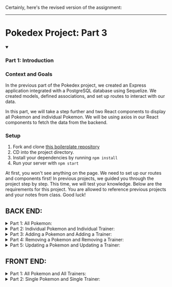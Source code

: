Certainly, here's the revised version of the assignment:

---

# Pokedex Project: Part 3

<details open>
<summary><h3>Part 1: Introduction</h3></summary>

### Context and Goals

In the previous part of the Pokedex project, we created an Express application integrated with a PostgreSQL database using Sequelize. We created models, defined associations, and set up routes to interact with our data.

In this part, we will take a step further and two React components to display all Pokemon and individual Pokemon. We will be using axios in our React components to fetch the data from the backend.

### Setup

1. Fork and clone [this boilerplate repository]()
2. CD into the project directory.
3. Install your dependencies by running `npm install`
4. Run your server with `npm start`

At first, you won't see anything on the page. We need to set up our routes and components first! In previous projects, we guided you through the project step by step. This time, we will test your knowledge. Below are the requirements for this project. You are allowed to reference previous projects and your notes from class. Good luck!

## BACK END:

<details>
<summary>Part 1: All Pokemon:</summary>

### _seed_

- [ ] In the `seed.js` file, write a function which syncs and seeds your database when your application starts.

### _pokemon_

- [ ] Write a route to serve up all pokemon
      **Write a `pokemon` model with the following information:** - [ ] name - not empty or null - [ ] type - not empty or null - [ ] trainer - not empty or null - [ ] date - not empty or null - [ ] imageUrl - with a default value

### _trainers_

- [ ] Write a route to serve up all trainers
      **Write a `trainers` model with the following information:** - [ ] firstName - not empty or null - [ ] lastName - not empty or null - [ ] team - not empty or null - [ ] imageUrl - with a default value
- [ ] Pokemon may be associated with at most one trainer
- [ ] Likewise, trainers may be associated with many pokemon
</details>

<details>
<summary>Part 2: Individual Pokemon and Individual Trainer:</summary>

_pokemon_

- [ ] Write a route to serve up a single pokemon (based on its id), including that pokemon's trainer

_trainer_

- [ ] Write a route to serve up a single trainer (based on their id), including that trainer's pokemon
</details>

<details>
<summary>Part 3: Adding a Pokemon and Adding a Trainer:</summary>

_pokemon_

- [ ] Write a route to add a new pokemon

_trainer_

- [ ] Write a route to add a new trainer
</details>

<details>
<summary>Part 4: Removing a Pokemon and Removing a Trainer:</summary>

_pokemon_

- [ ] Write a route to remove a pokemon (based on its id)

_trainer_

- [ ] Write a route to remove a trainer (based on their id)
</details>

<details>
<summary>Part 5: Updating a Pokemon and Updating a Trainer:</summary>

_pokemon_

- [ ] Write a route to update an existing pokemon

_trainer_

- [ ] Write a route to update an existing trainer
</details>

## FRONT END:

<details>
<summary>Part 1: All Pokemon and All Trainers:</summary>

_campus_

- [ ] Write a component to display a list of all pokemon (at least their names and image)

_trainer_

- [ ] Write a component to display a list of all trainers (at least their name and image)
</details>

<details>
<summary>Part 2: Single Pokemon and Single Trainer:</summary>

_pokemon_
**Write a component to display a single pokemon with the following information:**

- [ ] The pokemon's name, type, trainer and date caught

_trainer_
**Write a component to display a single trainer with the following information:**

- [ ] The trainer's full name, image, team, and pokemon
</details>
